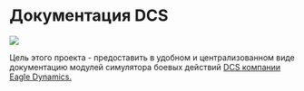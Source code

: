 # Документация DCS

![](https://github.com/lord-vesel/dcs-doc/workflows/Build%20DCS%20docs/badge.svg?branch=develop)

Цель этого проекта - предоставить в удобном и централизованном виде документацию модулей симулятора боевых действий <a href="https://www.digitalcombatsimulator.com" target="_blank">DCS компании Eagle Dynamics.</a>
